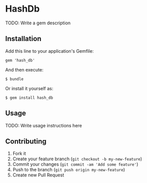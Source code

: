 # HashDb

TODO: Write a gem description

## Installation

Add this line to your application's Gemfile:

    gem 'hash_db'

And then execute:

    $ bundle

Or install it yourself as:

    $ gem install hash_db

## Usage

TODO: Write usage instructions here

## Contributing

1. Fork it
2. Create your feature branch (`git checkout -b my-new-feature`)
3. Commit your changes (`git commit -am 'Add some feature'`)
4. Push to the branch (`git push origin my-new-feature`)
5. Create new Pull Request
